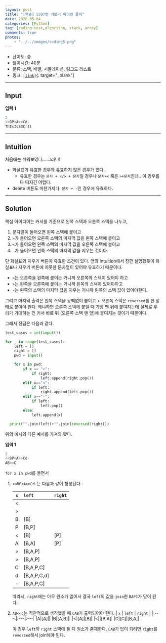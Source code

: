 ```yaml
---
layout: post
title: "[백준] 5397번 키로거 파이썬 풀이"
date: 2020-05-04
categories: [Python]
tag: [coding-test,algorithm, stack, array]
comments: true
photos:
    - "../../images/coding5.png"
---
```


* 난이도: 중
* 풀이시간: 40분
* 분류: 스택, 배열, 시뮬레이션, 링크드 리스트
* 링크: [`[link]`](https://www.acmicpc.net/problem/5397){: target="_blank"}

----
## Input

**입력 1**

```python
2
<<BP<A>>Cd-
ThIsIsS3Cr3t
```

---
## Intuition

처음에는 쉬워보였다... 그러나!

* 화살표가 유효한 경우와 유효하지 않은 경우가 있다.
  * 유효한 경우는 `문자 + </> + 문자`일 경우나 `문자+<` 혹은 `>+문자`인데.. 이 경우를 다 따지긴 어렵다.
* delete 버튼도 마찬가지다. `문자 + -`인 경우에 유효하다.


--- 
## Solution

핵심 아이디어는 커서를 기준으로 왼쪽 스택과 오른쪽 스택을 나누고, 

1. 문자열이 들어오면 왼쪽 스택에 붙이고
2. `>`가 들어오면 오른쪽 스택의 마지막 값을 왼쪽 스택에 붙이고
3. `<`가 들어오면 왼쪽 스택의 마지막 값을 오른쪽 스택에 붙이고
4. `-`가 들어오면 왼쪽 스택의 마지막 값을 지우는 것이다.

단 화살표와 지우기 버튼이 유효한 조건이 있다. 앞의 Intuition에서 잠깐 설명했듯이 화살표나 지우기 버튼에 이웃한 문자열이 있어야 유효하기 때문이다.
* `>`는 오른쪽을 왼쪽에 붙이는 거니까 오른쪽의 스택이 있어야 하고
* `>`는 왼쪽을 오른쪽에 붙이는 거니까 왼쪽의 스택이 있어야하고
* `-`는 왼쪽의 스택의 마지막 값을 지우는 거니까 왼쪽의 스택 값이 있어야한다.

그리고 마지막 출력은 왼쪽 스택을 공백없이 붙이고 + 오른쪽 스택은 `reversed`를 한 상태로 붙여야 한다. 
왜냐하면 오른쪽 스택에 붙일 때 가장 맨 뒤에 붙여지는데 실제로 우리가 기대하는 건 커서 바로 뒤 (오른쪽 스택 맨 앞)에 붙여지는 것이기 때문이다.

그래서 정답은 다음과 같다.

```python
test_cases = int(input())

for _ in range(test_cases):
    left = []
    right = []
    pwd = input()

    for x in pwd:
        if x == ">":
            if right:
                left.append(right.pop()) 
        elif x=="<":
            if left:
                right.append(left.pop())
        elif x=="-":
            if left:
                left.pop()
        else:
            left.append(x)

  print("".join(left)+"".join(reversed(right)))
```

위의 예시와 다른 예시를 가져와 봤다.

**입력 1**

```python
2
<<BP<A>>Cd-
AB<<C
```
`for x in pwd`를 돌면서

1. `<<BP<A>>Cd-`는 다음과 같이 형성된다.

    | `x`  | `left`  | `right`  |
    |:---:|:---|:---|
    |< |||
    |> |||
    |B|[B]||
    |P|[B,P]||
    |<|[B]|[P]|
    |A|[B,A]|[P]|
    |>|[B,A,P]||
    |>|[B,A,P]||
    |C|[B,A,P,C]||
    |d|[B,A,P,C,d]||
    |-|[B,A,P,C]||

    따라서, `right`에는 아무 원소가 없어서 결국 `left`의 값을 `join`한 `BAPC`가 답이 된다.

 1. `AB<<C`는 직관적으로 생각했을 때 `CAB`가 출력되어야 한다.
    | `x`  | `left`  | `right`  |
    |:---:|:---|:---|
    |A|[A]||
    |B|[A,B]||
    |<|[A]|[B]|
    |<||[B,A]|
    |C|[C]|[B,A]|

    이 경우 `left`와 `right` 스택에 둘 다 원소가 존재한다. `CAB`가 답이 되려면 `right`를 `reversed`해서 join해야 된다. 
